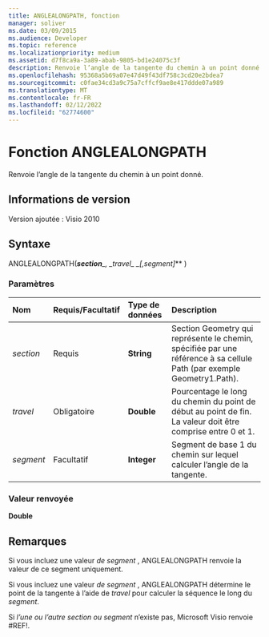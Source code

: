 ```yaml
---
title: ANGLEALONGPATH, fonction
manager: soliver
ms.date: 03/09/2015
ms.audience: Developer
ms.topic: reference
ms.localizationpriority: medium
ms.assetid: d7f8ca9a-3a89-abab-9805-bd1e24075c3f
description: Renvoie l’angle de la tangente du chemin à un point donné.
ms.openlocfilehash: 95368a5b69a07e47d49f43df758c3cd20e2bdea7
ms.sourcegitcommit: c0fae34cd3a9c75a7cffcf9ae8e417ddde07a989
ms.translationtype: MT
ms.contentlocale: fr-FR
ms.lasthandoff: 02/12/2022
ms.locfileid: "62774600"
---
```

# <a name="anglealongpath-function"></a>Fonction ANGLEALONGPATH

Renvoie l’angle de la tangente du chemin à un point donné.
  
## <a name="version-information"></a>Informations de version

Version ajoutée : Visio 2010
 
  
## <a name="syntax"></a>Syntaxe

ANGLEALONGPATH(***section**_, _*_travel_*_ _*_[,segment]_** ) 
  
### <a name="parameters"></a>Paramètres

|**Nom**|**Requis/Facultatif**|**Type de données**|**Description**|
|:-----|:-----|:-----|:-----|
| _section_ <br/> |Requis  <br/> |**String** <br/> |Section Geometry qui représente le chemin, spécifiée par une référence à sa cellule Path (par exemple Geometry1.Path). |
| _travel_ <br/> |Obligatoire  <br/> |**Double** <br/> |Pourcentage le long du chemin du point de début au point de fin. La valeur doit être comprise entre 0 et 1. |
| _segment_ <br/> |Facultatif  <br/> |**Integer** <br/> |Segment de base 1 du chemin sur lequel calculer l’angle de la tangente. |
   
### <a name="return-value"></a>Valeur renvoyée

 **Double**
  
## <a name="remarks"></a>Remarques

Si vous incluez une valeur  _de segment_ , ANGLEALONGPATH renvoie la valeur de ce segment uniquement. 
  
Si vous incluez une valeur  _de segment_ , ANGLEALONGPATH détermine le point de la tangente à l’aide de  _travel_ pour calculer la séquence le long du  _segment_.
  
Si _l’une ou_ _l’autre section ou segment_ n’existe pas, Microsoft Visio renvoie #REF!. 
  

